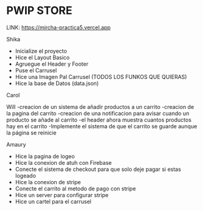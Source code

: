 # PWIP STORE

LINK: https://mircha-practica5.vercel.app

Shika 

- Inicialize el proyecto
- Hice el Layout Basico
- Agruegue el Header y Footer
- Puse el Carrusel
- Hice una Imagen Pal Carrusel (TODOS LOS FUNKOS QUE QUIERAS)
- Hice la base de Datos (data.json)

Carol

Will
-creacion de un sistema de añadir productos a un carrito
-creacion de la pagina del carrito
-creacion de una notificacion para avisar cuando un producto se añade al carrito
-el header ahora muestra cuantos productos hay en el carrito
-Implemente el sistema de que el carrito se guarde aunque la página se reinicie

Amaury

- Hice la pagina de logeo
- Hice la conexion de atuh con Firebase
- Conecte el sistema de checkout para que solo deje pagar si estas logeado
- Hice la conexion de stripe
- Conecte el carrito al metodo de pago con stripe
- Hice un server para configurar stripe
- Hice un cartel para el carrusel